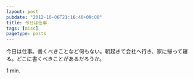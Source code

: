 ```yaml
---
layout: post
pubdate: "2012-10-06T21:16:40+09:00"
title: 今日は仕事
tags: [misc]
pagetype: posts
---
```

今日は仕事。書くべきことなど何もない。朝起きて会社へ行き、家に帰って寝る。どこに書くべきことがあるだろうか。

1 min.
